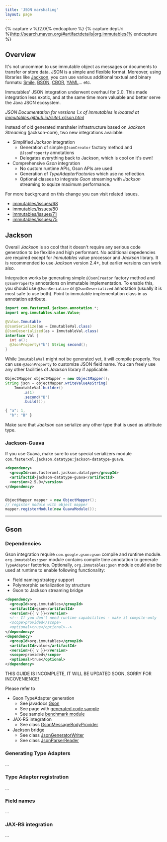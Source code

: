 ```yaml
---
title: 'JSON marshaling'
layout: page
---
```


{% capture v %}2.0{% endcapture %}
{% capture depUri %}http://search.maven.org/#artifactdetails|org.immutables{% endcapture %}

Overview
--------

It's not uncommon to use immutable object as messages or documents to transfer or store data.
JSON is a simple and flexible format. Moreover, using libraries like [Jackson](http://wiki.fasterxml.com/JacksonHome), you can use various additional textual and binary formats:
[Smile](https://github.com/FasterXML/jackson-dataformat-smile),
[BSON](https://github.com/michel-kraemer/bson4jackson),
[CBOR](https://github.com/FasterXML/jackson-dataformat-cbor),
[YAML](https://github.com/FasterXML/jackson-dataformat-yaml)... etc.

Immutables' JSON integration underwent overhaul for 2.0. This made integration less exotic, and at the same time more valuable and better serve the Java JSON ecosystem.

_JSON Documentation for versions 1.x of Immutables is located at [immutables.github.io//site1.x/json.html](/site1.x/json.html)_

Instead of old generated marshaler infrastructure based on _Jackson Streaming_ (jackson-core), two new integrations available:

+ Simplified _Jackson_ integration
  - Generation of simple `@JsonCreator` factory method and `@JsonProperty` annotations
  - Delegates everything back to Jackson, which is cool on it's own!
+ Comprehensive _Gson_ integration
  - No custom runtime APIs, Gson APIs are used
  - Generation of _TypeAdapterFactories_ which use no reflection.
  - Optional classes to integrate _Gson_ streaming with _Jackson_ streaming to squize maximum performance.

For more background on this change you can visit related issues.

+ [immutables/issues/68](https://github.com/immutables/immutables/issues/68)
+ [immutables/issues/80](https://github.com/immutables/immutables/issues/80)
+ [immutables/issues/71](https://github.com/immutables/immutables/issues/71)
+ [immutables/issues/75](https://github.com/immutables/immutables/issues/75)

<a name="jackson"></a>
Jackson
-------

Overall _Jackson_ is so cool that it doesn't require any serious code generation to be flexible and high performant.
No additional depedencies are required except for _Immutables_ value processor and _Jackson_ library. It is recommended to use _Jackson_ version 2.4+, but earlier versions can work also.

Integration works by generating simple `@JsonCreator` factory method and `@JsonProperty` annotations on immutable implementation. To enable this, you should use `@JsonSerialize` or
`@JsonDeserialized` annotation (usually it is most safe to use both). Point to immutable implementation class in `as` annotation attribute.

```java
import com.fasterxml.jackson.annotation.*;
import org.immutables.value.Value;

@Value.Immutable
@JsonSerialize(as = ImmutableVal.class)
@JsonDeserialized(as = ImmutableVal.class)
interface Val {
  int a();
  @JsonProperty("b") String second();
}

```
While `ImmutableVal` might not be generated yet, it will compile properly.
You can use `@JsonProperty` to customize JSON field name. You can freely use any other facilities of _Jackson_ library if applicable.

```java
ObjectMapper objectMapper = new ObjectMapper();
String json = objectMapper.writeValueAsString(
    ImmutableVal.builder()
        .a(1)
        .second("B")
        .build());
```

```js
{ "a": 1,
  "b": "B" }
```

Make sure that _Jackson_ can serialize any other type that is used as attribute type.

### Jackson-Guava

If you use Guava, make sure to use special serializers module `com.fasterxml.jackson.datatype:jackson-datatype-guava`.

```xml
<dependency>
  <groupId>com.fasterxml.jackson.datatype</groupId>
  <artifactId>jackson-datatype-guava</artifactId>
  <version>2.5.0</version>
</dependency>
```
```java

ObjectMapper mapper = new ObjectMapper();
// register module with object mapper
mapper.registerModule(new GuavaModule());
```

----
<a name="gson"></a>
Gson
----

### Dependencies

Gson integration require `com.google.gson:gson` compile and runtime module.
`org.immutables:gson` module contains compile time annotation to generate `TypeAdapter` factories.
Optionally, `org.immutables:gson` module could also be used at runtime to enable following functionality:

+ Field naming strategy support
+ Polymorphic serialization by structure
+ Gson to Jackson streaming bridge

```xml
<dependency>
  <groupId>org.immutables</groupId>
  <artifactId>gson</artifactId>
  <version>{{ v }}</version>
  <!-- If you don't need runtime capabilities - make it compile-only
  <scope>provided</scope>
  <optional>true</optional>-->
</dependency>
<dependency>
  <groupId>org.immutables</groupId>
  <artifactId>value</artifactId>
  <version>{{ v }}</version>
  <scope>provided</scope>
  <optional>true</optional>
</dependency>
```

THIS GUIDE IS INCOMPLETE, IT WILL BE UPDATED SOON, SORRY FOR INCOVENIENCE!

Please refer to

+ Gson TypeAdapter generation
  - See javadocs [Gson](https://github.com/immutables/immutables/blob/master/gson/src/org/immutables/gson/Gson.java)
  - See page with [generated code sample](/typeadapters.html)
  - See sample [benchmark module](https://github.com/immutables/samples/tree/master/json/src/org/immutables/samples/json)
+ JAX-RS integration
  - See class [GsonMessageBodyProvider](https://github.com/immutables/immutables/blob/master/gson/src/org/immutables/gson/stream/GsonMessageBodyProvider.java)
+ Jackson bridge
  - See class [JsonGeneratorWriter](https://github.com/immutables/immutables/blob/master/gson/src/org/immutables/gson/stream/JsonGeneratorWriter.java)
  - See class [JsonParserReader](https://github.com/immutables/immutables/blob/master/gson/src/org/immutables/gson/stream/JsonParserReader.java)


### Generating Type Adapters
...
### Type Adapter registration
...
### Field names
...
### JAX-RS integration
...